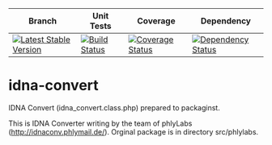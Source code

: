 | Branch | Unit Tests | Coverage | Dependency |
| ------ | ---------- | -------- | ---------- |
| [![Latest Stable Version](https://poser.pugx.org/etechnika/idna-convert/v/stable.png)](https://packagist.org/packages/etechnika/idna-convert) | [![Build Status](https://travis-ci.org/etechnika/idna-convert.png?branch=master)](https://travis-ci.org/etechnika/idna-convert) | [![Coverage Status](https://coveralls.io/repos/etechnika/idna-convert/badge.png)](https://coveralls.io/r/etechnika/idna-convert) | [![Dependency Status](https://www.versioneye.com/user/projects/5287838f632bac73d4000007/badge.png)](https://www.versioneye.com/user/projects/5287838f632bac73d4000007) |

idna-convert
============

IDNA Convert (idna_convert.class.php) prepared to packaginst.

This is IDNA Converter writing by the team of phlyLabs (http://idnaconv.phlymail.de/).
Orginal package is in directory src/phlylabs.
